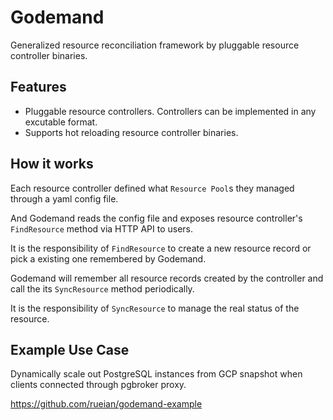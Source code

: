 # Godemand

Generalized resource reconciliation framework by pluggable resource controller binaries.

## Features

* Pluggable resource controllers. Controllers can be implemented in any excutable format.
* Supports hot reloading resource controller binaries.

## How it works

Each resource controller defined what `Resource Pool`s they managed through a yaml config file.

And Godemand reads the config file and exposes resource controller's `FindResource` method via HTTP API to users.

It is the responsibility of `FindResource` to create a new resource record or pick a existing one remembered by Godemand.

Godemand will remember all resource records created by the controller and call the its `SyncResource` method periodically.

It is the responsibility of `SyncResource` to manage the real status of the resource.

## Example Use Case

Dynamically scale out PostgreSQL instances from GCP snapshot when clients connected through pgbroker proxy.

https://github.com/rueian/godemand-example



